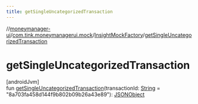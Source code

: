 ```yaml
---
title: getSingleUncategorizedTransaction
---
```

//[moneymanager-ui](../../../index.html)/[com.tink.moneymanagerui.mock](../index.html)/[InsightMockFactory](index.html)/[getSingleUncategorizedTransaction](get-single-uncategorized-transaction.html)



# getSingleUncategorizedTransaction



[androidJvm]\
fun [getSingleUncategorizedTransaction](get-single-uncategorized-transaction.html)(transactionId: [String](https://kotlinlang.org/api/latest/jvm/stdlib/kotlin/-string/index.html) = &quot;8a703fa458d144f9b802b09b26a43e89&quot;): [JSONObject](https://developer.android.com/reference/kotlin/org/json/JSONObject.html)




